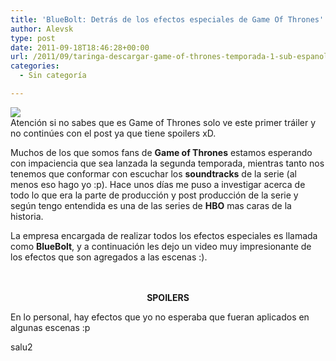 ```yaml
---
title: 'BlueBolt: Detrás de los efectos especiales de Game Of Thrones'
author: Alevsk
type: post
date: 2011-09-18T18:46:28+00:00
url: /2011/09/taringa-descargar-game-of-thrones-temporada-1-sub-espanol/
categories:
  - Sin categoría

---
```

[![](/images/game-of-thrones-temporada-1.jpg)](http://www.alevsk.com/2011/09/taringa-descargar-game-of-thrones-temporada-1-sub-espanol/game-of-thrones-temporada-1/)  
Atención si no sabes que es Game of Thrones solo ve este primer tráiler y no continúes con el post ya que tiene spoilers xD.



Muchos de los que somos fans de **Game of Thrones** estamos esperando con impaciencia que sea lanzada la segunda temporada, mientras tanto nos tenemos que conformar con escuchar los **soundtracks** de la serie (al menos eso hago yo :p). Hace unos días me puso a investigar acerca de todo lo que era la parte de producción y post producción de la serie y según tengo entendida es una de las series de **HBO** mas caras de la historia.

La empresa encargada de realizar todos los efectos especiales es llamada como **BlueBolt**, y a continuación les dejo un video muy impresionante de los efectos que son agregados a las escenas :).

<center>
<br/> <br/> <strong>SPOILERS</strong>
</center>

En lo personal, hay efectos que yo no esperaba que fueran aplicados en algunas escenas :p

salu2